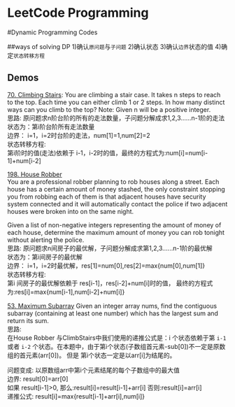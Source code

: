 LeetCode Programming
==
#Dynamic Programming Codes

##ways of solving DP
    1)确认`原问题`与`子问题`
    2)确认状态
    3)确认`边界`状态的值
    4)确定`状态转移方程`
## Demos
[70. Climbing Stairs](https://leetcode.com/problems/climbing-stairs/description/):
You are climbing a stair case. It takes n steps to reach to the top.
Each time you can either climb 1 or 2 steps. In how many distinct ways can you climb to the top?
Note: Given n will be a positive integer.<br>
思路:
    原问题求n阶台阶的所有的走法数量，子问题分解成求1,2,3......n-1阶的走法<br>
    状态为：第i阶台阶所有走法数量<br>
    边界： i=1，i=2时台阶的走法，num[1]=1,num[2]=2<br>
    状态转移方程:<br>
           第i阶时的值(走法)依赖于 i-1，i-2时的值，最终的方程式为:num[i]=num[i-1]+num[i-2]
           
[198. House Robber](https://leetcode.com/problems/house-robber/description/)       
You are a professional robber planning to rob houses along a street. Each house has a certain amount of money stashed, the only constraint stopping you from robbing each of them is that adjacent houses have security system connected and it will automatically contact the police if two adjacent houses were broken into on the same night.

Given a list of non-negative integers representing the amount of money of each house, determine the maximum amount of money you can rob tonight without alerting the police.
<br>
  思路:
      原问题求n间房子的最优解，子问题分解成求第1,2,3......n-1阶的最优解<br>
      状态为：第i间房子的最优解<br>
      边界： i=1，i=2时最优解，res[1]=num[0],res[2]=max{num[0],num[1]}<br>
      状态转移方程:<br>
             第i 间房子的最优解依赖于 res[i-1]，res[i-2]+num[i]时的值，
             最终的方程式为:res[i]=max{num[i-1],num[i-2]+num[i]}
             
             
[53. Maximum Subarray](https://leetcode.com/problems/maximum-subarray/description/)
Given an integer array nums, find the contiguous subarray (containing at least one number) which has the largest sum and return its sum.
<br>
思路:<br>
   在House Robber 与ClimbStairs中我们使用的递推公式是：i 个状态依赖于第 `i-1` 或者 `i-2` 个状态。在本题中，由于第i个状态(子数组首元素-sub[0])不一定是原数组的首元素(arr[0])。
   但是 第i个状态一定是以arr[i]为结尾的。<br>
   
   问题变成: 以原数组arr中第i个元素结尾的每个子数组中的最大值
   <br>
   边界: result[0]=arr[0]
   <br>
   如果 result[i-1]>0, 那么:result[i]=result[i-1]+arr[i]
   否则:result[i]=arr[i]
    <br>
    递推公式: result[i]=max{result[i-1]+arr[i],num[i]}
